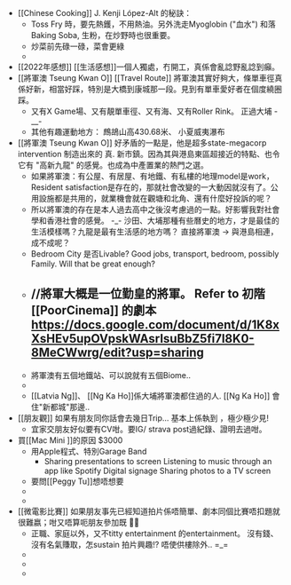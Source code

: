 - [[Chinese Cooking]]  J. Kenji López-Alt 的秘訣：
	- Toss Fry 時，要先熱鑊，不用熱油。另外洗走Myoglobin ("血水") 和落Baking Soba, 生粉，在炒野時也很重要。
	- 炒菜前先碌一碌，菜會更綠
	-
- [[2022年感想]] [[生活感想]]一個人獨處，冇開工，真係會亂諗野亂諗到癲。
- [[將軍澳 Tseung Kwan O]] [[Travel Route]] 將軍澳其實好夠大，條單車徑真係好新，相當好踩，特別是大橋到康城那一段。見到有單車愛好者在個度繞圈踩。
	- 又有X Game場、又有靚單車徑、又有海、又有Roller Rink。 正過大埔 -__-
	- 其他有趣運動地方： 鷓鴣山高430.68米、 小夏威夷瀑布
- [[將軍澳 Tseung Kwan O]] 好矛盾的一點是，他是超多state-megacorp intervention 制造出來的 真. 新市鎮。因為其與港島東區超接近的特點、也令它有 "高新九龍" 的感覺。也成為中產置業的熱門之選。
	- 如果將軍澳：有公屋、有居屋、有地鐵、有私樓的地理model是work，Resident satisfaction是存在的，那就社會改變的一大動因就沒有了。公用設施都是共用的，就業機會就在觀塘和北角、還有什麼好投訴的呢？
	- 所以將軍澳的存在是本人過去高中之後沒考慮過的一點。好影響我對社會學和香港社會的感覺。 -_- 沙田、大埔那種有些曆史的地方，才是最佳的生活模樣嗎？九龍是最有生活感的地方嗎？ 直接將軍澳 -> 與港島相連，成不成呢？
	- Bedroom City 是否Livable?  Good jobs, transport, bedroom, possibly Family. Will that be great enough?
	- //將軍大概是一位勤皇的將軍。  Refer to 初階 [[PoorCinema]] 的劇本  https://docs.google.com/document/d/1K8xXsHEv5upOVpskWAsrIsuBbZ5fi7I8K0-8MeCWwrg/edit?usp=sharing
		-
	- 將軍澳有五個地鐵站、可以說就有五個Biome..
	-
	- [[Latvia Ng]]、 [[Ng Ka Ho]]係大埔將軍澳都住過的人. [[Ng Ka Ho]] 會住"新都城"那邊..
- [[朋友觀]] 如果有朋友同你話會去幾日Trip... 基本上係執到 ，極少極少見!
	- 宜家交朋友好似要有CV咁。要IG/ strava post過紀錄、證明去過咁。
- 買[[Mac Mini ]]的原因 $3000
	- 用Apple程式、特別Garage Band
		- Sharing presentations to screen
		  Listening to music through an app like Spotify
		  Digital signage
		  Sharing photos to a TV screen
	- 要問[[Peggy Tu]]想唔想要
	-
	-
- [[微電影比賽]] 如果朋友事先已經知道拍片係唔簡單、劇本同個比賽唔扣題就很難嬴；咁又唔算呃朋友參加既 🤔👀
	- 正職、家庭以外，又不titty entertainment 的entertainment。 沒有錢、沒有名氣賺取，怎sustain 拍片興趣!?  唔使供樓除外.. =_=
	-
	-
	-